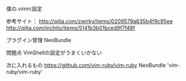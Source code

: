 僕の.vimrc設定

参考サイト： http://qiita.com/zwirky/items/0209579a635b4f9c95ee http://qiita.com/jnchito/items/5141b3b01bced9f7f48f

プラグイン管理 NeoBundle

問題点 VimShellの設定がうまくいかない

次に入れるもの
https://github.com/vim-ruby/vim-ruby
NeoBundle 'vim-ruby/vim-ruby'
